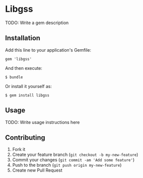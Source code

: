# Libgss

TODO: Write a gem description

## Installation

Add this line to your application's Gemfile:

    gem 'libgss'

And then execute:

    $ bundle

Or install it yourself as:

    $ gem install libgss

## Usage

TODO: Write usage instructions here

## Contributing

1. Fork it
2. Create your feature branch (`git checkout -b my-new-feature`)
3. Commit your changes (`git commit -am 'Add some feature'`)
4. Push to the branch (`git push origin my-new-feature`)
5. Create new Pull Request
